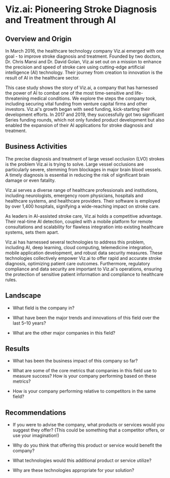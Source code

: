 # Viz.ai: Pioneering Stroke Diagnosis and Treatment through AI

## Overview and Origin

In March 2016, the healthcare technology company Viz.ai emerged with one goal - to improve stroke diagnosis and treatment. Founded by two doctors, Dr. Chris Mansi and Dr. David Golan, Viz.ai set out on a mission to enhance the precision and speed of stroke care using cutting-edge artificial intelligence (AI) technology. Their journey from creation to innovation is the result of AI in the healthcare sector.

This case study shows the story of Viz.ai, a company that has harnessed the power of AI to combat one of the most time-sensitive and life-threatening medical conditions. We explore the steps the company took, including securing vital funding from venture capital firms and other investors. Viz.ai's growth began with seed funding, kick-starting their development efforts. In 2017 and 2019, they successfully got two significant Series funding rounds, which not only funded product development but also enabled the expansion of their AI applications for stroke diagnosis and treatment.

## Business Activities

The precise diagnosis and treatment of large vessel occlusion (LVO) strokes is the problem Viz.ai is trying to solve. Large vessel occlusions are particularly severe, stemming from blockages in major brain blood vessels. A timely diagnosis is essential in reducing the risk of significant brain damage or even fatality.

Viz.ai serves a diverse range of healthcare professionals and institutions, including neurologists, emergency room physicians, hospitals and healthcare systems, and healthcare providers. Their software is employed by over 1,400 hospitals, signifying a wide-reaching impact on stroke care.

As leaders in AI-assisted stroke care, Viz.ai holds a competitive advantage. Their real-time AI detection, coupled with a mobile platform for remote consultations and scalability for flawless integration into existing healthcare systems, sets them apart.

Viz.ai has harnessed several technologies to address this problem, including AI, deep learning, cloud computing, telemedicine integration, mobile application development, and robust data security measures. These technologies collectively empower Viz.ai to offer rapid and accurate stroke diagnosis, optimizing patient care outcomes. Furthermore, regulatory compliance and data security are important to Viz.ai's operations, ensuring the protection of sensitive patient information and compliance to healthcare rules.

## Landscape

- What field is the company in?

- What have been the major trends and innovations of this field over the last 5&ndash;10 years?

- What are the other major companies in this field?

## Results

- What has been the business impact of this company so far?

- What are some of the core metrics that companies in this field use to measure success? How is your company performing based on these metrics?

- How is your company performing relative to competitors in the same field?

## Recommendations

- If you were to advise the company, what products or services would you suggest they offer? (This could be something that a competitor offers, or use your imagination!)

- Why do you think that offering this product or service would benefit the company?

- What technologies would this additional product or service utilize?

- Why are these technologies appropriate for your solution?
